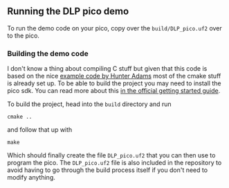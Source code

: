 ## Running the DLP pico demo

To run the demo code on your pico, copy over the `build/DLP_pico.uf2` over to the pico.

### Building the demo code

I don't know a thing about compiling C stuff but given that this code is based on the nice [example code by Hunter Adams](https://vanhunteradams.com/Pico/VGA/VGA.html) most of the cmake stuff is already set up. To be able to build the project you may need to install the pico sdk. You can read more about this [in the official getting started guide](https://datasheets.raspberrypi.com/pico/getting-started-with-pico.pdf).

To build the project, head into the `build` directory and run

```
cmake ..
```

and follow that up with 

```
make
```

Which should finally create the file `DLP_pico.uf2` that you can then use to program the pico. The `DLP_pico.uf2` file is also included in the repository to avoid having to go through the build process itself if you don't need to modify anything.